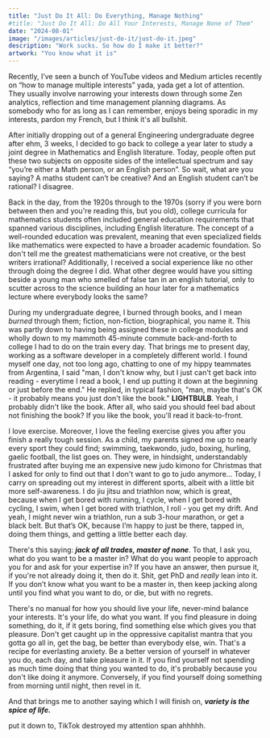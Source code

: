 ```yaml
---
title: "Just Do It All: Do Everything, Manage Nothing"
#title: "Just Do It All: Do All Your Interests, Manage None of Them"
date: "2024-08-01"
image: "/images/articles/just-do-it/just-do-it.jpeg"
description: "Work sucks. So how do I make it better?"
artwork: "You know what it is"
---
```


Recently, I’ve seen a bunch of YouTube videos and Medium articles recently on “how to manage multiple interests” yada, yada
get a lot of attention. They usually involve narrowing your interests down through some Zen analytics, reflection and
time management planning diagrams. As somebody who for as long as I can remember, enjoys being sporadic in my interests,
pardon my French, but I think it's all bullshit.

After initially dropping out of a general Engineering undergraduate degree after ehm, 3 weeks, I decided to go back to
college a year later to study a joint degree in Mathematics and English literature. Today, people often put these two
subjects
on opposite sides of the intellectual spectrum and say “you’re either a Math person, or an English person”. So wait,
what
are you saying? A maths student can’t be creative? And an English student can’t be rational? I disagree.

Back in the day, from the 1920s through to the 1970s (sorry if you were born between then and you're reading this, but
you old), college curricula for mathematics students often included general education requirements that spanned various
disciplines, including English literature. The concept of a well-rounded education was prevalent, meaning that even
specialized fields like mathematics were expected to have a broader academic foundation. So don't tell me the greatest
mathematicians were not creative, or the best writers irrational? Additionally, I received a social experience like no
other through doing the degree I did. What other degree would have you sitting beside a young man who smelled of false
tan in
an english tutorial, only to scutter across to the science building an hour later for a mathematics lecture where
everybody looks the same?

During my undergraduate degree, I burned through books, and I mean _burned_ through them; fiction, non-fiction,
biographical, you name it. This was partly down to having being assigned these in college modules and wholly down to my
mammoth 45-minute
commute back-and-forth to college I had to do on the train every day. That brings me to present day, working as a
software developer
in a completely different world. I found myself one day, not too long ago, chatting to one of my hippy 
teammates from Argentina, I said "man, I don't know why, but I just can't get back into reading - everytime I read a
book, I end
up putting it down at the beginning or just before the end." He replied, in typical fashion, "man, maybe that's OK - it
probably means you just don't like the book." **LIGHTBULB**. Yeah, I probably didn't like the book. After all, who said
you should feel bad about not finishing the book? If you like the book, you'll read it back-to-front.

I love exercise. Moreover, I love the feeling exercise gives you after you finish a really tough session. As a child,
my parents signed me up to nearly every sport they could find; swimming, taekwondo, judo, boxing, hurling, gaelic
football, the list goes on. They were, in hindsight, understandably frustrated after buying me an expensive new judo
kimono
for Christmas that I asked for only to find out that I don't want to go to judo anymore... Today, I carry on spreading
out my interest in different sports, albeit with a little bit more self-awareness. I do jiu jitsu and triathlon now,
which is great,
because when I get bored with running, I cycle, when I get bored with cycling, I swim, when I get bored with triathlon,
I roll - you get my drift. And yeah, I
might never win a triathlon, run a sub 3-hour marathon, or get a black belt. But that’s OK, because I’m happy to just be
there, tapped in, doing them things, and getting a little better each day.

There's this saying: _**jack of all trades, master of none**_. To that, I ask you, what do you want to be a master
in? What do you want people to approach you for and ask for your expertise in? If you have an answer, then pursue it, if
you're not already doing it, then do it. Shit, get PhD and _really_ lean into it. If you don’t know what you want to be
a master in, then keep jacking along until you find what you want to do, or die, but with no regrets.

There's no manual for how you should live your life, never-mind balance your interests. It's your life, do what you
want.
If you find pleasure in doing something, do it, if it gets boring, find something else which gives you that pleasure.
Don't get caught up in the oppressive capitalist mantra that you gotta go all in, get the bag, be better than everybody
else, win. That's a recipe for everlasting anxiety. Be a better version of yourself in whatever you do, each day, and
take
pleasure in it. If you find yourself not spending as much time doing that thing you wanted to do, it's probably because
you don't like doing it anymore. Conversely, if you find yourself doing something from morning until night, then revel 
in it.

And that brings me to another saying which I will finish on, _**variety is the spice of life.**_

put it down to, TikTok destroyed my attention span ahhhhh.